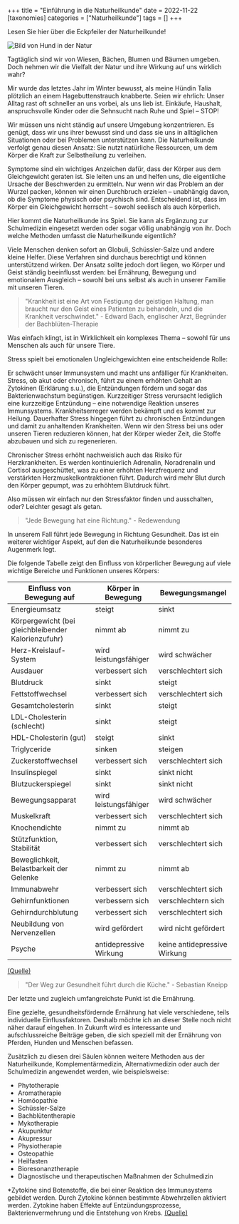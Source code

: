+++
title = "Einführung in die Naturheilkunde"
date = 2022-11-22
[taxonomies]
categories = ["Naturheilkunde"]
tags = []
+++

Lesen Sie hier über die Eckpfeiler der Naturheilkunde!
<!-- more -->

<img src="https://www.tierheilpraxis-jessican.de/img/blog/einfuehrung_naturheilkunde.jpg" alt="Bild von Hund in der Natur" class = "text-center" style="max-width: 100%;"/>

Tagtäglich sind wir von Wiesen, Bächen, Blumen und Bäumen umgeben. Doch nehmen wir die Vielfalt der Natur und ihre Wirkung auf uns wirklich wahr?

Mir wurde das letztes Jahr im Winter bewusst, als meine Hündin Talia plötzlich an einem Hagebuttenstrauch knabberte. Seien wir ehrlich: Unser Alltag rast oft schneller an uns vorbei, als uns lieb ist. Einkäufe, Haushalt, anspruchsvolle Kinder oder die Sehnsucht nach Ruhe und Spiel – STOP!

Wir müssen uns nicht ständig auf unsere Umgebung konzentrieren. Es genügt, dass wir uns ihrer bewusst sind und dass sie uns in alltäglichen Situationen oder bei Problemen unterstützen kann. Die Naturheilkunde verfolgt genau diesen Ansatz: Sie nutzt natürliche Ressourcen, um dem Körper die Kraft zur Selbstheilung zu verleihen.

Symptome sind ein wichtiges Anzeichen dafür, dass der Körper aus dem Gleichgewicht geraten ist. Sie leiten uns an und helfen uns, die eigentliche Ursache der Beschwerden zu ermitteln. Nur wenn wir das Problem an der Wurzel packen, können wir einen Durchbruch erzielen – unabhängig davon, ob die Symptome physisch oder psychisch sind. Entscheidend ist, dass im Körper ein Gleichgewicht herrscht – sowohl seelisch als auch körperlich.

Hier kommt die Naturheilkunde ins Spiel. Sie kann als Ergänzung zur Schulmedizin eingesetzt werden oder sogar völlig unabhängig von ihr. Doch welche Methoden umfasst die Naturheilkunde eigentlich?

Viele Menschen denken sofort an Globuli, Schüssler-Salze und andere kleine Helfer. Diese Verfahren sind durchaus berechtigt und können unterstützend wirken. Der Ansatz sollte jedoch dort liegen, wo Körper und Geist ständig beeinflusst werden: bei Ernährung, Bewegung und emotionalem Ausgleich – sowohl bei uns selbst als auch in unserer Familie mit unseren Tieren.

> "Krankheit ist eine Art von Festigung der geistigen Haltung, man braucht nur den Geist eines Patienten zu behandeln, und die Krankheit verschwindet." - Edward Bach, englischer Arzt, Begründer der Bachblüten-Therapie

Was einfach klingt, ist in Wirklichkeit ein komplexes Thema – sowohl für uns Menschen als auch für unsere Tiere.

Stress spielt bei emotionalen Ungleichgewichten eine entscheidende Rolle:

Er schwächt unser Immunsystem und macht uns anfälliger für Krankheiten. Stress, ob akut oder chronisch, führt zu einem erhöhten Gehalt an Zytokinen (Erklärung s.u.), die Entzündungen fördern und sogar das Bakterienwachstum begünstigen. Kurzzeitiger Stress verursacht lediglich eine kurzzeitige Entzündung – eine notwendige Reaktion unseres Immunsystems. Krankheitserreger werden bekämpft und es kommt zur Heilung. Dauerhafter Stress hingegen führt zu chronischen Entzündungen und damit zu anhaltenden Krankheiten. Wenn wir den Stress bei uns oder unseren Tieren reduzieren können, hat der Körper wieder Zeit, die Stoffe abzubauen und sich zu regenerieren.

Chronischer Stress erhöht nachweislich auch das Risiko für Herzkrankheiten. Es werden kontinuierlich Adrenalin, Noradrenalin und Cortisol ausgeschüttet, was zu einer erhöhten Herzfrequenz und verstärkten Herzmuskelkontraktionen führt. Dadurch wird mehr Blut durch den Körper gepumpt, was zu erhöhtem Blutdruck führt.

Also müssen wir einfach nur den Stressfaktor finden und ausschalten, oder? Leichter gesagt als getan.

> "Jede Bewegung hat eine Richtung." - Redewendung

In unserem Fall führt jede Bewegung in Richtung Gesundheit. Das ist ein weiterer wichtiger Aspekt, auf den die Naturheilkunde besonderes Augenmerk legt.

Die folgende Tabelle zeigt den Einfluss von körperlicher Bewegung auf viele wichtige Bereiche und Funktionen unseres Körpers:

| Einfluss von Bewegung auf             | Körper in Bewegung      | Bewegungsmangel          |
|---------------------------------------|-------------------------|--------------------------|
| Energieumsatz                         | steigt                  | sinkt                    |
| Körpergewicht (bei gleichbleibender Kalorienzufuhr)  | nimmt ab                | nimmt zu                 |
| Herz-Kreislauf-System                 | wird leistungsfähiger   | wird schwächer           |
| Ausdauer                              | verbessert sich         | verschlechtert sich      |
| Blutdruck                             | sinkt                   | steigt                   |
| Fettstoffwechsel                      | verbessert sich         | verschlechtert sich      |
| Gesamtcholesterin                     | sinkt                   | steigt                   |
| LDL-Cholesterin (schlecht)            | sinkt                   | steigt                   |
| HDL-Cholesterin (gut)                 | steigt                  | sinkt                    |
| Triglyceride                          | sinken                  | steigen                  |
| Zuckerstoffwechsel                    | verbessert sich         | verschlechtert sich      |
| Insulinspiegel                        | sinkt                   | sinkt nicht              |
| Blutzuckerspiegel                     | sinkt                   | sinkt nicht              |
| Bewegungsapparat                      | wird leistungsfähiger   | wird schwächer           |
| Muskelkraft                           | verbessert sich         | verschlechtert sich      |
| Knochendichte                         | nimmt zu                | nimmt ab                 |
| Stützfunktion, Stabilität             | verbessert sich         | verschlechtert sich      |
| Beweglichkeit, Belastbarkeit der Gelenke  | nimmt zu             | nimmt ab                 |
| Immunabwehr                           | verbessert sich         | verschlechtert sich      |
| Gehirnfunktionen                      | verbessern sich         | verschlechtern sich      |
| Gehirndurchblutung                    | verbessert sich         | verschlechtert sich      |
| Neubildung von Nervenzellen           | wird gefördert          | wird nicht gefördert     |
| Psyche                                | antidepressive Wirkung  | keine antidepressive Wirkung |
<a href="https://www.gesundheit.gv.at/leben/bewegung/koerper/nutzen-vorteile.html">(Quelle)</a>

> "Der Weg zur Gesundheit führt durch die Küche." - Sebastian Kneipp

Der letzte und zugleich umfangreichste Punkt ist die Ernährung.

Eine gezielte, gesundheitsfördernde Ernährung hat viele verschiedene, teils individuelle Einflussfaktoren. Deshalb möchte ich an dieser Stelle noch nicht näher darauf eingehen. In Zukunft wird es interessante und aufschlussreiche Beiträge geben, die sich speziell mit der Ernährung von Pferden, Hunden und Menschen befassen.

Zusätzlich zu diesen drei Säulen können weitere Methoden aus der Naturheilkunde, Komplementärmedizin, Alternativmedizin oder auch der Schulmedizin angewendet werden, wie beispielsweise:
- Phytotherapie
- Aromatherapie
- Homöopathie
- Schüssler-Salze
- Bachblütentherapie
- Mykotherapie
- Akupunktur
- Akupressur
- Physiotherapie
- Osteopathie
- Heilfasten
- Bioresonanztherapie
- Diagnostische und therapeutischen Maßnahmen der Schulmedizin

*Zytokine sind Botenstoffe, die bei einer Reaktion des Immunsystems gebildet werden. Durch Zytokine können bestimmte Abwehrzellen aktiviert werden. Zytokine haben Effekte auf Entzündungsprozesse, Bakterienvermehrung und die Entstehung von Krebs. <a href="https://www.gesundheit.gv.at/lexikon/Z/lexikon-zytokine.html">(Quelle)</a>